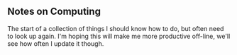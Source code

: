 ## Notes on Computing

The start of a collection of things I should know how to do, but often need to
look up again. I'm hoping this will make me more productive off-line, we'll see
how often I update it though.
